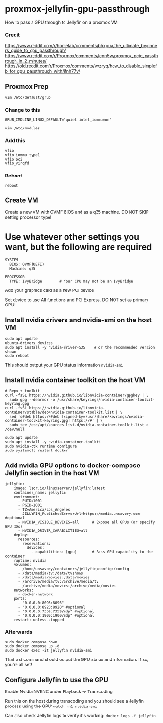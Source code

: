 # proxmox-jellyfin-gpu-passthrough
How to pass a GPU through to Jellyfin on a proxmox VM

### Credit
https://www.reddit.com/r/homelab/comments/b5xpua/the_ultimate_beginners_guide_to_gpu_passthrough/
https://www.reddit.com/r/Proxmox/comments/lcnn5w/proxmox_pcie_passthrough_in_2_minutes/
https://old.reddit.com/r/Proxmox/comments/vvzryq/how_to_disable_simplefb_for_gpu_passthrough_with/ifnh77v/

## Proxmox Prep
```vim /etc/default/grub```

### Change to this
```GRUB_CMDLINE_LINUX_DEFAULT="quiet intel_iommu=on"```

```vim /etc/modules```

### Add this
```
vfio
vfio_iommu_type1
vfio_pci
vfio_virqfd
```

### Reboot
```reboot```

## Create VM
Create a new VM with OVMF BIOS and as a q35 machine. DO NOT SKIP setting processor type!

# Use whatever other settings you want, but the following are required
```
SYSTEM
  BIOS: OVMF(UEFI)
  Machine: q35

PROCESSOR
  TYPE: IvyBridge        # Your CPU may not be an IvyBridge
```

Add your graphics card as a new PCI device

Set device to use All functions and PCI Express. DO NOT set as primary GPU!

## Install nvidia drivers and nvidia-smi on the host VM
```
sudo apt update
ubuntu-drivers devices
sudo apt install -y nvidia-driver-535    # or the recommended version shown
sudo reboot
```

This should output your GPU status information
```nvidia-smi```

## Install nvidia container toolkit on the host VM
```
# Repo + toolkit
curl -fsSL https://nvidia.github.io/libnvidia-container/gpgkey | \
  sudo gpg --dearmor -o /usr/share/keyrings/nvidia-container-toolkit-keyring.gpg
curl -fsSL https://nvidia.github.io/libnvidia-container/stable/deb/nvidia-container-toolkit.list | \
  sed 's#deb https://#deb [signed-by=/usr/share/keyrings/nvidia-container-toolkit-keyring.gpg] https://#' | \
  sudo tee /etc/apt/sources.list.d/nvidia-container-toolkit.list > /dev/null

sudo apt update
sudo apt install -y nvidia-container-toolkit
sudo nvidia-ctk runtime configure
sudo systemctl restart docker
```

## Add nvidia GPU options to docker-compose Jellyfin section in the host VM
```
jellyfin:
    image: lscr.io/linuxserver/jellyfin:latest
    container_name: jellyfin
    environment:
      - PUID=1001
      - PGID=1001
      - TZ=America/Los_Angeles
      - JELLYFIN_PublishedServerUrl=https://media.unsavory.com #optional
      - NVIDIA_VISIBLE_DEVICES=all      # Expose all GPUs (or specify GPU IDs)
      - NVIDIA_DRIVER_CAPABILITIES=all
    deploy:
      resources:
        reservations:
          devices:
            - capabilities: [gpu]       # Pass GPU capability to the container
    runtime: nvidia
    volumes:
      - /home/unsavory/containers/jellyfin/config:/config
      - /data/media/tv:/data/tvshows
      - /data/media/movies:/data/movies
      - /archive/media/tv:/archive/media/tv
      - /archive/media/movies:/archive/media/movies
    networks:
      - docker-network
    ports:
      - "0.0.0.0:8096:8096"
      - "0.0.0.0:8920:8920" #optional
      - "0.0.0.0:7359:7359/udp" #optional
      - "0.0.0.0:1900:1900/udp" #optional
    restart: unless-stopped
```

### Afterwards
```
sudo docker compose down
sudo docker compose up -d
sudo docker exec -it jellyfin nvidia-smi
```

That last command should output the GPU status and information.  If so, you're all set!

## Configure Jellyfin to use the GPU
Enable Nvidia NVENC under Playback -> Transcoding

Run this on the host during transcoding and you should see a Jellyfin process using the GPU:
```watch -n1 nvidia-smi```

Can also check Jellyfin logs to verify it's working:
```docker logs -f jellyfin```
